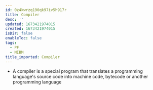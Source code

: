 ```yaml
---
id: 0z4kwrzq190qk97iv5h917r
title: Compiler
desc: ''
updated: 1673421974015
created: 1673421974015
isDir: false
enableToc: false
tags:
  - PF
  - NIBM
title_imported: Compiler
---
```


- A compiler is a special program that translates a programming language's source code into machine code, bytecode or another programming language